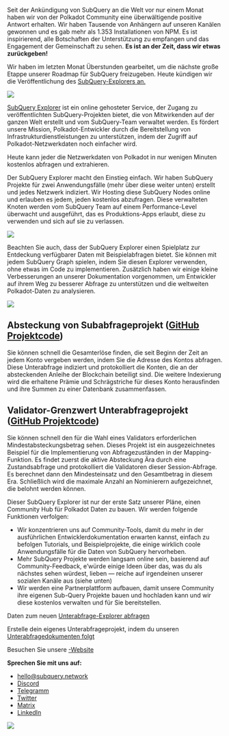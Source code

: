 
Seit der Ankündigung von SubQuery an die Welt vor nur einem Monat haben wir von der Polkadot Community eine überwältigende positive Antwort erhalten. Wir haben Tausende von Anhängern auf unseren Kanälen gewonnen und es gab mehr als 1.353 Installationen von NPM. Es ist inspirierend, alle Botschaften der Unterstützung zu empfangen und das Engagement der Gemeinschaft zu sehen. **Es ist an der Zeit, dass wir etwas zurückgeben!**

Wir haben im letzten Monat Überstunden gearbeitet, um die nächste große Etappe unserer Roadmap für SubQuery freizugeben. Heute kündigen wir die Veröffentlichung des [SubQuery-Explorers an.](https://explorer.subquery.network/)

![](https://miro.medium.com/max/1400/0*2bDaF3HPgNkpm8Kt)

[SubQuery Explorer](https://explorer.subquery.network/) ist ein online gehosteter Service, der Zugang zu veröffentlichten SubQuery-Projekten bietet, die von Mitwirkenden auf der ganzen Welt erstellt und vom SubQuery-Team verwaltet werden. Es fördert unsere Mission, Polkadot-Entwickler durch die Bereitstellung von Infrastrukturdienstleistungen zu unterstützen, indem der Zugriff auf Polkadot-Netzwerkdaten noch einfacher wird.

Heute kann jeder die Netzwerkdaten von Polkadot in nur wenigen Minuten kostenlos abfragen und extrahieren.

Der SubQuery Explorer macht den Einstieg einfach. Wir haben SubQuery Projekte für zwei Anwendungsfälle (mehr über diese weiter unten) erstellt und jedes Netzwerk indiziert. Wir Hosting diese SubQuery Nodes online und erlauben es jedem, jeden kostenlos abzufragen. Diese verwalteten Knoten werden vom SubQuery Team auf einem Performance-Level überwacht und ausgeführt, das es Produktions-Apps erlaubt, diese zu verwenden und sich auf sie zu verlassen.

![](https://miro.medium.com/max/1400/0*3hmnk6sNoO5pdOWc)

Beachten Sie auch, dass der SubQuery Explorer einen Spielplatz zur Entdeckung verfügbarer Daten mit Beispielabfragen bietet. Sie können mit jedem SubQuery Graph spielen, indem Sie diesen Explorer verwenden, ohne etwas im Code zu implementieren. Zusätzlich haben wir einige kleine Verbesserungen an unserer Dokumentation vorgenommen, um Entwickler auf ihrem Weg zu besserer Abfrage zu unterstützen und die weltweiten Polkadot-Daten zu analysieren.

![](https://miro.medium.com/max/1400/0*V1Mjpi1-gAT6M8-q)

## **Absteckung von Subabfrageprojekt (**[GitHub Projektcode](https://github.com/subquery/subql-examples/tree/main/sum-reward))

Sie können schnell die Gesamterlöse finden, die seit Beginn der Zeit an jedem Konto vergeben werden, indem Sie die Adresse des Kontos abfragen. Diese Unterabfrage indiziert und protokolliert die Konten, die an der absteckenden Anleihe der Blockchain beteiligt sind. Die weitere Indexierung wird die erhaltene Prämie und Schrägstriche für dieses Konto herausfinden und ihre Summen zu einer Datenbank zusammenfassen.

## **Validator-Grenzwert Unterabfrageprojekt (**[GitHub Projektcode](https://github.com/subquery/subql-examples/tree/main/validator-threshold))

Sie können schnell den für die Wahl eines Validators erforderlichen Mindestabsteckungsbetrag sehen. Dieses Projekt ist ein ausgezeichnetes Beispiel für die Implementierung von Abfragezuständen in der Mapping-Funktion. Es findet zuerst die aktive Absteckung Ära durch eine Zustandsabfrage und protokolliert die Validatoren dieser Session-Abfrage. Es berechnet dann den Mindesteinsatz und den Gesamtbetrag in diesem Era. Schließlich wird die maximale Anzahl an Nominierern aufgezeichnet, die belohnt werden können.

Dieser SubQuery Explorer ist nur der erste Satz unserer Pläne, einen Community Hub für Polkadot Daten zu bauen. Wir werden folgende Funktionen verfolgen:

-   Wir konzentrieren uns auf Community-Tools, damit du mehr in der ausführlichen Entwicklerdokumentation erwarten kannst, einfach zu befolgen Tutorials, und Beispielprojekte, die einige wirklich coole Anwendungsfälle für die Daten von SubQuery hervorheben.
-   Mehr SubQuery Projekte werden langsam online sein, basierend auf Community-Feedback, e’würde einige Ideen über das, was du als nächstes sehen würdest, lieben — reiche auf irgendeinen unserer sozialen Kanäle aus (siehe unten)
-   Wir werden eine Partnerplattform aufbauen, damit unsere Community ihre eigenen Sub-Query Projekte bauen und hochladen kann und wir diese kostenlos verwalten und für Sie bereitstellen.

Daten zum neuen [Unterabfrage-Explorer abfragen](https://explorer.subquery.network/)

Erstelle dein eigenes Unterabfrageprojekt, indem du unseren [Unterabfragedokumenten folgt](https://doc.subquery.network/)

Besuchen Sie unsere [-Website](https://subquery.network/)

**Sprechen Sie mit uns auf:**

-   [hello@subquery.network](mailto:hello@subquery.network)
-   [Discord](https://discord.com/invite/78zg8aBSMG)
-   [Telegramm](https://t.me/subquerynetwork)
-   [Twitter](https://twitter.com/subquerynetwork)
-   [Matrix](https://matrix.to/#/#subquery:matrix.org)
-   [LinkedIn](https://www.linkedin.com/company/subquery)

![](https://miro.medium.com/max/1400/0*tzhwpKRunR7AqFhr)